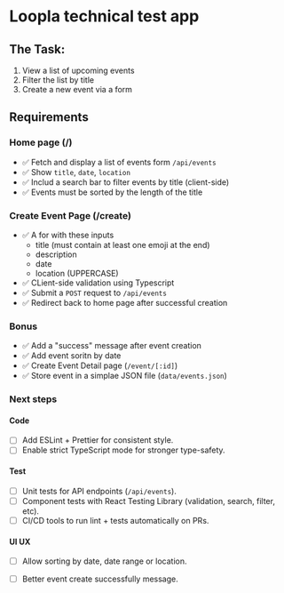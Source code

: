 # Loopla technical test app

## The Task:

1. View a list of upcoming events
2. Filter the list by title
3. Create a new event via a form

## Requirements

### Home page (/)

- ✅ Fetch and display a list of events form `/api/events`
- ✅ Show `title`, `date`, `location`
- ✅ Includ a search bar to filter events by title (client-side)
- ✅ Events must be sorted by the length of the title

### Create Event Page (/create)

- ✅ A for with these inputs
    - title (must contain at least one emoji at the end)
    - description
    - date
    - location (UPPERCASE)
- ✅ CLient-side validation using Typescript
- ✅ Submit a `POST` request to `/api/events`
- ✅ Redirect back to home page after successful creation

### Bonus

- ✅ Add a "success" message after event creation
- ✅ Add event soritn by date
- ✅ Create Event Detail page (`/event/[:id]`)
- ✅ Store event in a simplae JSON file (`data/events.json`) 


### Next steps

#### Code
- [ ] Add ESLint + Prettier for consistent style.
- [ ] Enable strict TypeScript mode for stronger type-safety.

#### Test
- [ ] Unit tests for API endpoints (`/api/events`).
- [ ] Component tests with React Testing Library (validation, search, filter, etc).
- [ ] CI/CD tools to run lint + tests automatically on PRs.

#### UI UX
- [ ] Allow sorting by date, date range or location.
- [ ] Better event create successfully message.


